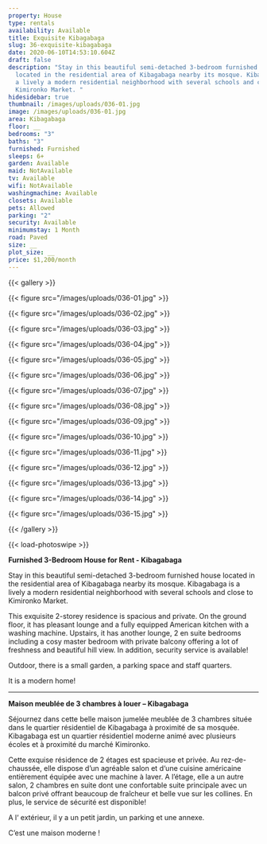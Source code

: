 ```yaml
---
property: House
type: rentals
availability: Available
title: Exquisite Kibagabaga
slug: 36-exquisite-kibagabaga
date: 2020-06-10T14:53:10.604Z
draft: false
description: "Stay in this beautiful semi-detached 3-bedroom furnished house
  located in the residential area of Kibagabaga nearby its mosque. Kibagabaga is
  a lively a modern residential neighborhood with several schools and close to
  Kimironko Market. "
hidesidebar: true
thumbnail: /images/uploads/036-01.jpg
image: /images/uploads/036-01.jpg
area: Kibagabaga
floor: __
bedrooms: "3"
baths: "3"
furnished: Furnished
sleeps: 6+
garden: Available
maid: NotAvailable
tv: Available
wifi: NotAvailable
washingmachine: Available
closets: Available
pets: Allowed
parking: "2"
security: Available
minimumstay: 1 Month
road: Paved
size: __
plot_size: __
price: $1,200/month
---
```

{{< gallery >}}

{{< figure src="/images/uploads/036-01.jpg" >}}

{{< figure src="/images/uploads/036-02.jpg" >}}

{{< figure src="/images/uploads/036-03.jpg" >}}

{{< figure src="/images/uploads/036-04.jpg" >}}

{{< figure src="/images/uploads/036-05.jpg" >}}

{{< figure src="/images/uploads/036-06.jpg" >}}

{{< figure src="/images/uploads/036-07.jpg" >}}

{{< figure src="/images/uploads/036-08.jpg" >}}

{{< figure src="/images/uploads/036-09.jpg" >}}

{{< figure src="/images/uploads/036-10.jpg" >}}

{{< figure src="/images/uploads/036-11.jpg" >}}

{{< figure src="/images/uploads/036-12.jpg" >}}

{{< figure src="/images/uploads/036-13.jpg" >}}

{{< figure src="/images/uploads/036-14.jpg" >}}

{{< figure src="/images/uploads/036-15.jpg" >}}

{{< /gallery >}}

{{< load-photoswipe >}}

**Furnished 3-Bedroom House for Rent - Kibagabaga**

Stay in this beautiful semi-detached 3-bedroom furnished house located in the residential area of Kibagabaga nearby its mosque. Kibagabaga is a lively a modern residential neighborhood with several schools and close to Kimironko Market.

This exquisite 2-storey residence is spacious and private. On the ground floor, it has pleasant lounge and a fully equipped American kitchen with a washing machine. Upstairs, it has another lounge, 2 en suite bedrooms including a cosy master bedroom with private balcony offering a lot of freshness and beautiful hill view. In addition, security service is available!

Outdoor, there is a small garden, a parking space and staff quarters.

It is a modern home!

- - -

**Maison meublée de 3 chambres à louer – Kibagabaga**

Séjournez dans cette belle maison jumelée meublée de 3 chambres située dans le quartier résidentiel de Kibagabaga à proximité de sa mosquée. Kibagabaga est un quartier résidentiel moderne animé avec plusieurs écoles et à proximité du marché Kimironko.

Cette exquise résidence de 2 étages est spacieuse et privée. Au rez-de-chaussée, elle dispose d’un agréable salon et d‘une cuisine américaine entièrement équipée avec une machine à laver. A l’étage, elle a un autre salon, 2 chambres en suite dont une confortable suite principale avec un balcon privé offrant beaucoup de fraîcheur et belle vue sur les collines. En plus, le service de sécurité est disponible!

A l‘ extérieur, il y a un petit jardin, un parking et une annexe.

C’est une maison moderne !